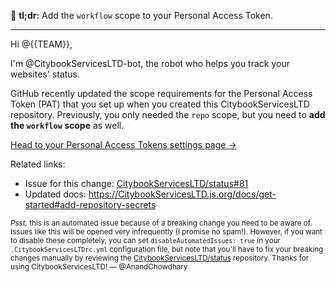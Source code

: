 🔔 **tl;dr:** Add the `workflow` scope to your Personal Access Token.

<hr>

Hi @{{TEAM}},

I'm @CitybookServicesLTD-bot, the robot who helps you track your websites' status.

GitHub recently updated the scope requirements for the Personal Access Token (PAT) that you set up when you created this CitybookServicesLTD repository. Previously, you only needed the `repo` scope, but you need to **add the `workflow` scope** as well.

[Head to your Personal Access Tokens settings page →](https://github.com/settings/tokens)

Related links:

- Issue for this change: [CitybookServicesLTD/status#81](https://github.com/CitybookServicesLTD/status/issues/81)
- Updated docs: https://CitybookServicesLTD.js.org/docs/get-started#add-repository-secrets

<small>_Psst,_ this is an automated issue because of a breaking change you need to be aware of. Issues like this will be opened very infrequently (I promise no spam!). However, if you want to disable these completely, you can set `disableAutomatedIssues: true` in your `.CitybookServicesLTDrc.yml` configuration file, but note that you'll have to fix your breaking changes manually by reviewing the [CitybookServicesLTD/status](https://github.com/CitybookServicesLTD/status) repository. Thanks for using CitybookServicesLTD! — @AnandChowdhary</small>

